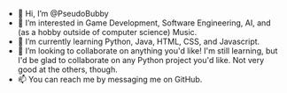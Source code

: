 - 👋 Hi, I’m @PseudoBubby
- 👀 I’m interested in Game Development, Software Engineering, AI, and (as a hobby outside of computer science) Music.
- 🌱 I’m currently learning Python, Java, HTML, CSS, and Javascript.
- 💞️ I’m looking to collaborate on anything you'd like! I'm still learning, but I'd be glad to collaborate on any Python project you'd like. Not very good at the others, though.
- 📫 You can reach me by messaging me on GitHub.

<!---
PseudoBubby/PseudoBubby is a ✨ special ✨ repository because its `README.md` (this file) appears on your GitHub profile.
You can click the Preview link to take a look at your changes.
--->
